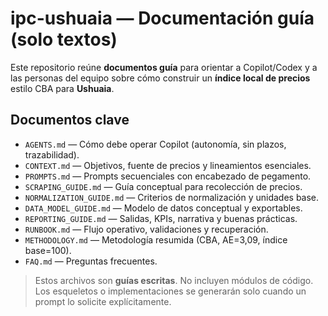 
# ipc-ushuaia — Documentación guía (solo textos)

Este repositorio reúne **documentos guía** para orientar a Copilot/Codex y a las personas del equipo sobre cómo construir un **índice local de precios** estilo CBA para **Ushuaia**.

## Documentos clave
- `AGENTS.md` — Cómo debe operar Copilot (autonomía, sin plazos, trazabilidad).
- `CONTEXT.md` — Objetivos, fuente de precios y lineamientos esenciales.
- `PROMPTS.md` — Prompts secuenciales con encabezado de pegamento.
- `SCRAPING_GUIDE.md` — Guía conceptual para recolección de precios.
- `NORMALIZATION_GUIDE.md` — Criterios de normalización y unidades base.
- `DATA_MODEL_GUIDE.md` — Modelo de datos conceptual y exportables.
- `REPORTING_GUIDE.md` — Salidas, KPIs, narrativa y buenas prácticas.
- `RUNBOOK.md` — Flujo operativo, validaciones y recuperación.
- `METHODOLOGY.md` — Metodología resumida (CBA, AE=3,09, índice base=100).
- `FAQ.md` — Preguntas frecuentes.

> Estos archivos son **guías escritas**. No incluyen módulos de código. Los esqueletos o implementaciones se generarán solo cuando un prompt lo solicite explícitamente.
